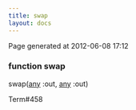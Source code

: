 ```yaml
---
title: swap
layout: docs
---
```


<div class="bottom_right_note">Page generated at 2012-06-08 17:12</div>
<h3><span class="minor">function</span> swap</h3>

swap(<a href="/docs/any.html">any</a> :out, <a href="/docs/any.html">any</a> :out)
<p></p>

<p><span class="extra_minor">Term#458</span></p>
